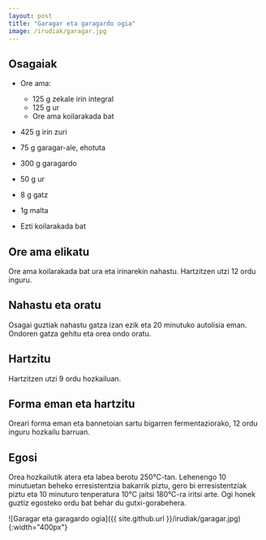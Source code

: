 ```yaml
---
layout: post
title: "Garagar eta garagardo ogia"
image: /irudiak/garagar.jpg
---
```


##  Osagaiak

* Ore ama:
  
  * 125 g zekale irin integral
  * 125 g ur
  * Ore ama koilarakada bat

* 425 g irin zuri 

* 75 g garagar-ale, ehotuta 

* 300 g garagardo

* 50 g ur

* 8 g gatz

* 1g malta

* Ezti koilarakada bat

## Ore ama elikatu

Ore ama koilarakada bat ura eta irinarekin nahastu. Hartzitzen utzi 12 ordu inguru. 

## Nahastu eta oratu

Osagai guztiak nahastu gatza izan ezik eta 20 minutuko autolisia
eman. Ondoren gatza gehitu eta orea ondo oratu.

## Hartzitu

Hartzitzen utzi 9 ordu hozkailuan. 

## Forma eman eta hartzitu

Oreari forma eman eta bannetoian sartu bigarren fermentaziorako, 12
ordu inguru hozkailu barruan.

## Egosi

Orea hozkailutik atera eta labea berotu 250&deg;C-tan. Lehenengo 10
minutuetan beheko erresistentzia bakarrik piztu, gero bi
erresistentziak piztu eta 10 minuturo tenperatura 10&deg;C jaitsi
180&deg;C-ra iritsi arte. Ogi honek guztiz egosteko ordu bat behar du
gutxi-gorabehera.

![Garagar eta garagardo ogia]({{ site.github.url }}/irudiak/garagar.jpg){:width="400px"}
